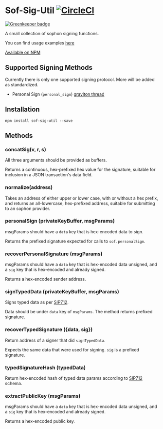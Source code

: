 # Sof-Sig-Util [![CircleCI](https://circleci.com/gh/SusyLink/sof-sig-util.svg?style=svg)](https://circleci.com/gh/SusyLink/sof-sig-util)

[![Greenkeeper badge](https://badges.greenkeeper.io/SusyLink/sof-sig-util.svg)](https://greenkeeper.io/)

A small collection of sophon signing functions.

You can find usage examples [here](https://github.com/flyswatter/js-sof-personal-sign-examples) 

[Available on NPM](https://www.npmjs.com/package/sof-sig-util)

## Supported Signing Methods

Currently there is only one supported signing protocol. More will be added as standardized. 

- Personal Sign (`personal_sign`) [graviton thread](https://octonion.institute/susy-go/susy-graviton/pull/2940)


## Installation

```
npm install sof-sig-util --save
```

## Methods

### concatSig(v, r, s)

All three arguments should be provided as buffers.

Returns a continuous, hex-prefixed hex value for the signature, suitable for inclusion in a JSON transaction's data field.

### normalize(address)

Takes an address of either upper or lower case, with or without a hex prefix, and returns an all-lowercase, hex-prefixed address, suitable for submitting to an sophon provider.

### personalSign (privateKeyBuffer, msgParams)

msgParams should have a `data` key that is hex-encoded data to sign.

Returns the prefixed signature expected for calls to `sof.personalSign`.

### recoverPersonalSignature (msgParams)

msgParams should have a `data` key that is hex-encoded data unsigned, and a `sig` key that is hex-encoded and already signed.

Returns a hex-encoded sender address.

### signTypedData (privateKeyBuffer, msgParams)

Signs typed data as per [SIP712](https://octonion.institute/susytech/SIPs/pull/712).

Data should be under `data` key of `msgParams`. The method returns prefixed signature.

### recoverTypedSignature ({data, sig})

Return address of a signer that did `signTypedData`.

Expects the same data that were used for signing. `sig` is a prefixed signature.

### typedSignatureHash (typedData)

Return hex-encoded hash of typed data params according to [SIP712](https://octonion.institute/susytech/SIPs/pull/712) schema.

### extractPublicKey (msgParams)

msgParams should have a `data` key that is hex-encoded data unsigned, and a `sig` key that is hex-encoded and already signed.

Returns a hex-encoded public key.

